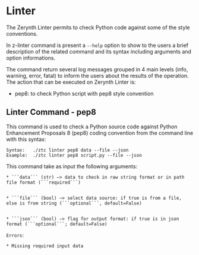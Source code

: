 # Linter

The Zerynth Linter permits to check Python code against some of the style conventions.

In z-linter command is present a `--help` option to show to the users a brief description of the related command and its syntax including arguments and option informations.

The command return several log messages grouped in 4 main levels (info, warning, error, fatal) to inform the users about the results of the operation.
The action that can be executed on Zerynth Linter is:


* pep8: to check Python script with pep8 style convention

## Linter Command - pep8

This command is used to check a Python source code against Python Enhancement Proposals 8 (pep8)
coding convention from the command line with this syntax:

```
Syntax:   ./ztc linter pep8 data --file --json
Example:  ./ztc linter pep8 script.py --file --json
```

This command take as input the following arguments:

    
    * ```data``` (str) –> data to check in raw string format or in path file format (```required```)


    * ```file``` (bool) –> select data source: if true is from a file, else is from string (```optional```, default=False)


    * ```json``` (bool) –> flag for output format: if true is in json format (```optional```; default=False)

```Errors```:

    
    * Missing required input data
